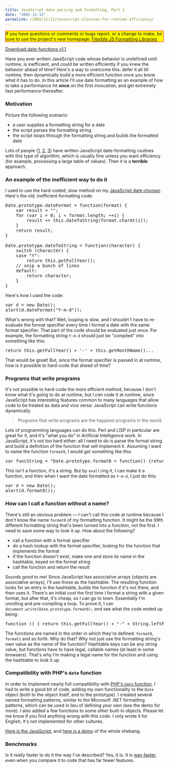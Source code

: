 ```yaml
---
title: JavaScript date parsing and formatting, Part 1
date: "2005-12-12"
permalink: /2005/12/12/javascript-closures-for-runtime-efficiency/
---
```

<p style="border:solid red 1px; background:yellow">
  If you have questions or comments or bugs report, or a change to make, be sure to use the project's new homepage: <a href="http://code.google.com/p/flexible-js-formatting/">Flexible JS Formatting Libraries</a>
</p>

<p class="download">
  <a href="/articles/date-functions.zip">Download date-functions v1.1</a>
</p>

Have you ever written JavaScript code whose behavior is undefined until runtime, is inefficient, and could be written efficiently if you knew the behavior ahead of time? Here's a way to overcome this: defer it all till runtime, then dynamically build a more efficient function once you know what it has to do. In this article I'll use date formatting as an example of how to take a performance hit **once** on the first invocation, and get extremely fast performance thereafter.

### Motivation

Picture the following scenario:

*   a user supplies a formatting string for a date
*   the script parses the formatting string
*   the script loops through the formatting string and builds the formatted date

Lots of people ([1][1], [2][2], [3][3]) have written JavaScript date-formatting routines with this type of algorithm, which is usually fine unless you want efficiency (for example, processing a large table of values). Then it is a **terrible** approach.

### An example of the inefficient way to do it

I used to use the hard-coded, slow method on my [JavaScript date chooser][4]. Here's the old, inefficient formatting code:

<pre>Date.prototype.dateFormat = function(format) {
    var result = "";
    for (var i = 0; i &lt; format.length; ++i) {
        result += this.dateToString(format.charAt(i));
    }
    return result;
}

Date.prototype.dateToString = function(character) {
    switch (character) {
    case "Y":
        return this.getFullYear();
    // snip a bunch of lines
    default:
        return character;
    }
}</pre>

Here's how I used the code:

<pre>var d = new Date();
alert(d.dateFormat("Y-m-d"));</pre>

What's wrong with that? Well, looping is slow, and I shouldn't have to re-evaluate the format specifier every time I format a date with the same format specifier. That part of the code should be evaluated just once. For example, the formatting string `Y-m-d` should just be "compiled" into something like this:

<pre>return this.getFullYear() + '-' + this.getMonthName()...</pre>

That would be great! But, since the format specifier is passed in at runtime, how is it possible to hard-code that ahead of time?

### Programs that write programs

It's not possible to hard-code the more efficient method, because I don't know what it's going to do at runtime, but I *can* code it at runtime, since JavaScript has interesting features common to many languages that allow code to be treated as data and vice versa: JavaScript can write functions dynamically.

<blockquote cite="Andrew Hume">
  <p>
    Programs that write programs are the happiest programs in the world.
  </p>
</blockquote>

Lots of programming languages can do this. Perl and LISP in particular are great for it, and it's "what you do" in Artificial Intelligence work. In JavaScript, it's not too hard either: all I need to do is parse the format string and build a definition of the function that will implement it. Assuming I want to name the function `format0`, I would get something like this:

<pre>var funcString = "Date.prototype.format0 = function() {return this.getFullYear() + '-' + (zeroPad(this.getMonth() + 1)) + '-' + zeroPad(this.getDate());}"</pre>

This isn't a function, it's a string. But by `eval()`ing it, I can make it a function, and then when I want the date formatted as `Y-m-d`, I just do this:

<pre>var d = new Date();
alert(d.format0());</pre>

### How can I call a function without a name?

There's still an obvious problem &#8212; I can't call this code at runtime because I don't know the name `format0` of my formatting function. It might be the 99th different formatting string that's been turned into a function, not the first. I need to save some way to look it up. How about the following?

*   call a function with a format specifier
*   do a hash lookup with the format specifier, looking for the function that implements the format
*   if the function doesn't exist, make one and store its name in the hashtable, keyed on the format string
*   call the function and return the result

Sounds good to me! Since JavaScript has associative arrays (objects are associative arrays), I'll use those as the hashtable. The resulting function looks for an entry in the hashtable, builds the function if it's not there, and then uses it. There's an initial cost the first time I format a string with a given format, but after that, it's cheap, so I can go to town. Essentially I'm unrolling and pre-compiling a loop. To prove it, I can `document.write(Date.prototype.format0);` and see what the code ended up being:

<pre>function () { return this.getFullYear() + "-" + String.leftPad(this.getMonth() + 1, 2, "0") + "-" + String.leftPad(this.getDate(), 2, "0"); }</pre>

The functions are named in the order in which they're defined: `format0`, `format1` and so forth. Why do that? Why not just use the formatting string's own value as the name of the function? Hashtable keys can be any string value, but functions have to have legal, callable names (at least in some browsers). That's why I'm making a legal name for the function and using the hashtable to look it up.

### Compatibility with PHP's `date` function

In order to implement nearly full compatibility with [PHP's `date` function][5], I had to write a good bit of code, adding my own functionality to the `Date` object (both to the object itself, and to the prototype). I created several named formatting patterns, similar to the Microsoft .NET formatting patterns, which can be used in lieu of defining your own (see the demo for more). I also added a few functions to some other built-in objects. Please let me know if you find anything wrong with this code. I only wrote it for English; it's not implemented for other cultures.

[Here is the JavaScript][6], and [here is a demo][7] of the whole shebang.

### Benchmarks

Is it really faster to do it the way I've described? Yes, it is. It is [way faster,][8] even when you compare it to code that has far fewer features.

 [1]: http://www.gazingus.org/html/Date_Formatting_Function.html
 [2]: http://www.mattkruse.com/javascript/date/source.html
 [3]: http://www.svendtofte.com/code/date_format/
 [4]: /blog/2005/09/29/javascript-date-chooser/
 [5]: http://www.php.net/manual/en/function.date.php
 [6]: /articles/date-functions.zip
 [7]: /articles/date-formatting-demo.html
 [8]: /blog/2006/05/14/javascript-date-formatting-benchmarks/
